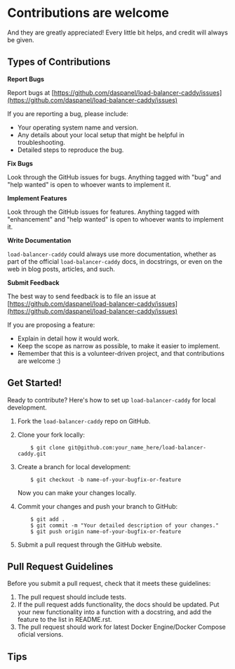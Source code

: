 
# Contributions are welcome

And they are greatly appreciated! Every
little bit helps, and credit will always be given.

## Types of Contributions

__Report Bugs__

Report bugs at 
[https://github.com/daspanel/load-balancer-caddy/issues](https://github.com/daspanel/load-balancer-caddy/issues)

If you are reporting a bug, please include:

* Your operating system name and version.
* Any details about your local setup that might be helpful in troubleshooting.
* Detailed steps to reproduce the bug.

__Fix Bugs__

Look through the GitHub issues for bugs. Anything tagged with "bug"
and "help wanted" is open to whoever wants to implement it.

__Implement Features__

Look through the GitHub issues for features. Anything tagged with "enhancement"
and "help wanted" is open to whoever wants to implement it.

__Write Documentation__

`load-balancer-caddy` could always use more documentation, whether as part of the
official `load-balancer-caddy` docs, in docstrings, or even on the web in blog posts,
articles, and such.

__Submit Feedback__

The best way to send feedback is to file an issue at 
[https://github.com/daspanel/load-balancer-caddy/issues](https://github.com/daspanel/load-balancer-caddy/issues)

If you are proposing a feature:

* Explain in detail how it would work.
* Keep the scope as narrow as possible, to make it easier to implement.
* Remember that this is a volunteer-driven project, and that contributions
  are welcome :)

Get Started!
------------

Ready to contribute? Here's how to set up `load-balancer-caddy` for local development.

 1. Fork the `load-balancer-caddy` repo on GitHub.
 2. Clone your fork locally:

     <!-- language: lang-bash -->

            $ git clone git@github.com:your_name_here/load-balancer-caddy.git

 3. Create a branch for local development:

     <!-- language: lang-bash -->

            $ git checkout -b name-of-your-bugfix-or-feature

     Now you can make your changes locally.

 4. Commit your changes and push your branch to GitHub:

     <!-- language: lang-bash -->

            $ git add .
            $ git commit -m "Your detailed description of your changes."
            $ git push origin name-of-your-bugfix-or-feature

 5. Submit a pull request through the GitHub website.

Pull Request Guidelines
-----------------------

Before you submit a pull request, check that it meets these guidelines:

1. The pull request should include tests.
2. If the pull request adds functionality, the docs should be updated. Put
   your new functionality into a function with a docstring, and add the
   feature to the list in README.rst.
3. The pull request should work for latest Docker Engine/Docker Compose oficial versions.

Tips
----


